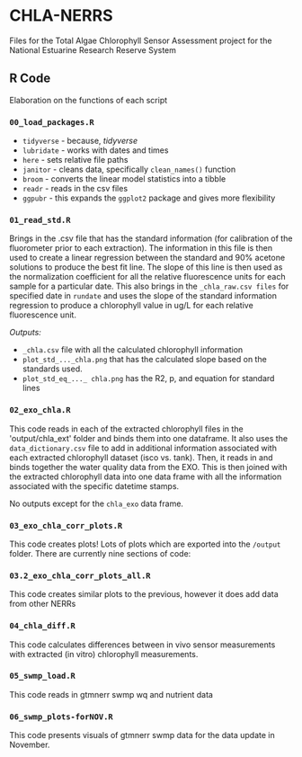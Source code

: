 # CHLA-NERRS
Files for the Total Algae Chlorophyll Sensor Assessment project for the National Estuarine Research Reserve System

## R Code

Elaboration on the functions of each script

### `00_load_packages.R`

*  `tidyverse` - because, *tidyverse*
*  `lubridate` - works with dates and times
*  `here` - sets relative file paths
*  `janitor` - cleans data, specifically `clean_names()` function
*  `broom` - converts the linear model statistics into a tibble
*  `readr` - reads in the csv files
*  `ggpubr` - this expands the `ggplot2` package and gives more flexibility

### `01_read_std.R`

Brings in the .csv file that has the standard information (for calibration of the fluorometer prior to each extraction). The information in this file is then used to create a linear regression between the standard and 90% acetone solutions to produce the best fit line. The slope of this line is then used as the normalization coefficient for all the relative fluorescence units for each sample for a particular date. 
This also brings in the `_chla_raw.csv files` for specified date in `rundate` and uses the slope of the standard information regression to produce a chlorophyll value in ug/L for each relative fluorescence unit.

*Outputs:* 

*   `_chla.csv` file with all the calculated chlorophyll information
*   `plot_std_..._chla.png` that has the calculated slope based on the standards used.
*   `plot_std_eq_..._ chla.png` has the R2, p, and equation for standard lines

### `02_exo_chla.R`

This code reads in each of the extracted chlorophyll files in the 'output/chla_ext' folder and binds them into one dataframe. It also uses the `data_dictionary.csv` file to add in additional information associated with each extracted chlorophyll dataset (isco vs. tank). Then, it reads in and binds together the water quality data from the EXO. This is then joined with the extracted chlorophyll data into one data frame with all the information associated with the specific datetime stamps. 

No outputs except for the `chla_exo` data frame.

### `03_exo_chla_corr_plots.R`

This code creates plots! Lots of plots which are exported into the `/output` folder. There are currently nine sections of code:

### `03.2_exo_chla_corr_plots_all.R`

This code creates similar plots to the previous, however it does add data from other NERRs

### `04_chla_diff.R`

This code calculates differences between in vivo sensor measurements with extracted (in vitro) chlorophyll measurements.

### `05_swmp_load.R`

This code reads in gtmnerr swmp wq and nutrient data

### `06_swmp_plots-forNOV.R`

This code presents visuals of gtmnerr swmp data for the data update in November.
